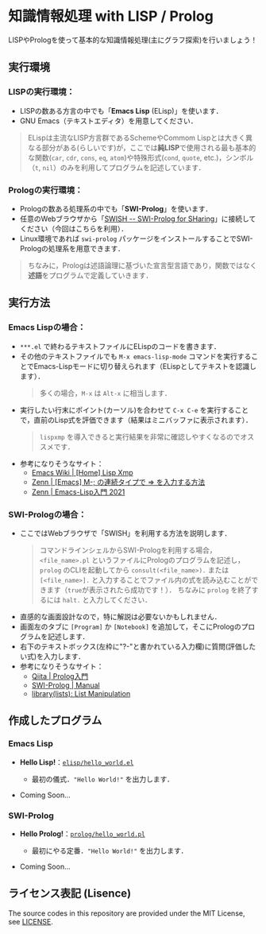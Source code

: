 # 知識情報処理 with LISP / Prolog

LISPやPrologを使って基本的な知識情報処理(主にグラフ探索)を行いましょう！


## 実行環境

### LISPの実行環境：
- LISPの数ある方言の中でも「**Emacs Lisp** (ELisp)」を使います．
- GNU Emacs（テキストエディタ）を用意してください．
> ELispは主流なLISP方言群であるSchemeやCommom Lispとは大きく異なる部分がある(らしいです)が，ここでは**純LISP**で使用される最も基本的な関数(`car`, `cdr`, `cons`, `eq`, `atom`)や特殊形式(`cond`, `quote`, etc.)，シンボル（`t`, `nil`）のみを利用してプログラムを記述しています．

### Prologの実行環境：
- Prologの数ある処理系の中でも「**SWI-Prolog**」を使います．
- 任意のWebブラウザから「[SWISH -- SWI-Prolog for SHaring](https://swish.swi-prolog.org/)」に接続してください（今回はこちらを利用）．
- Linux環境であれば `swi-prolog` パッケージをインストールすることでSWI-Prologの処理系を用意できます．
> ちなみに，Prologは述語論理に基づいた宣言型言語であり，関数ではなく**述語**をプログラムで定義していきます．


## 実行方法

### Emacs Lispの場合：
- `***.el` で終わるテキストファイルにELispのコードを書きます．
- その他のテキストファイルでも `M-x emacs-lisp-mode` コマンドを実行することでEmacs-Lispモードに切り替えられます（ELispとしてテキストを認識します）．
  > 多くの場合，`M-x` は `Alt-x` に相当します．
- 実行したい行末にポイント(カーソル)を合わせて `C-x C-e` を実行することで，直前のLisp式を評価できます（結果はミニバッファに表示されます）．
  > `lispxmp` を導入できると実行結果を非常に確認しやすくなるのでオススメです．
- 参考になりそうなサイト：
  - [Emacs Wiki | [Home] Lisp Xmp](https://www.emacswiki.org/emacs/LispXmp) 
  - [Zenn | [Emacs] M-; の連続タイプで => を入力する方法](https://zenn.dev/megeton/articles/583bee3ec04403)
  - [Zenn | Emacs-Lisp入門 2021](https://zenn.dev/zenwerk/scraps/d7c991acd30d40)

### SWI-Prologの場合：
- ここではWebブラウザで「SWISH」を利用する方法を説明します．
  > コマンドラインシェルからSWI-Prologを利用する場合，`<file_name>.pl` というファイルにPrologのプログラムを記述し，`prolog` のCLIを起動してから `consult(<file_name>).` または `[<file_name>].` と入力することでファイル内の式を読み込むことができます（`true`が表示されたら成功です！）．
  > ちなみに `prolog` を終了するには `halt.` と入力してください．
- 直感的な画面設計なので，特に解説は必要ないかもしれません．
- 画面左のタブに `[Program]` か `[Notebook]` を追加して，そこにPrologのプログラムを記述します．
- 右下のテキストボックス(左枠に"?-"と書かれている入力欄)に質問(評価したい式)を入力します．
- 参考になりそうなサイト：
  - [Qiita | Prolog入門](https://qiita.com/a163236/items/c99cd16ddf77e2228719#%E3%81%8A%E3%82%8F%E3%82%8A%E3%81%AB)
  - [SWI-Prolog | Manual](https://www.swi-prolog.org/pldoc/doc_for?object=manual)
  - [library(lists): List Manipulation](https://www.swi-prolog.org/pldoc/man?section=lists)


## 作成したプログラム

### Emacs Lisp

- **Hello Lisp!**：[`elisp/hello_world.el`](elisp/hello_world.el)
  - 最初の儀式．`"Hello World!"` を出力します．

- Coming Soon...

### SWI-Prolog

- **Hello Prolog!**：[`prolog/hello_world.pl`](prolog/hello_world.pl)
  - 最初にやる定番．`"Hello World!"` を出力します．

- Coming Soon...

## ライセンス表記 (Lisence)

The source codes in this repository are provided under the MIT License, see [LICENSE](LICENSE).
